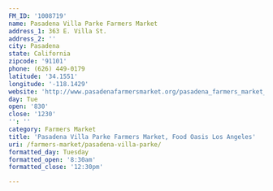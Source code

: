 ```yaml
---
FM_ID: '1008719'
name: Pasadena Villa Parke Farmers Market
address_1: 363 E. Villa St.
address_2: ''
city: Pasadena
state: California
zipcode: '91101'
phone: (626) 449-0179
latitude: '34.1551'
longitude: '-118.1429'
website: 'http://www.pasadenafarmersmarket.org/pasadena_farmers_market_villa_parke.html'
day: Tue
open: '830'
close: '1230'
'': ''
category: Farmers Market
title: 'Pasadena Villa Parke Farmers Market, Food Oasis Los Angeles'
uri: /farmers-market/pasadena-villa-parke/
formatted_day: Tuesday
formatted_open: '8:30am'
formatted_close: '12:30pm'

---
```

